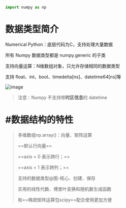 ```python
import numpy as np
```

# 数据类型简介

Numerical Python：底层代码为C，支持处理大量数据

所有 Numpy 数据类型都是 numpy.generic 的子类

支持向量运算：N维数组对象，只允许存储相同的数据类型

支持 float、int、bool、timedelta[ns]、datetime64[ns]等

![image](https://cdn.nlark.com/yuque/0/2020/png/1136179/1591174347164-182c5fe1-2ee2-4e5b-b1ac-57adfd2b209a.png?x-oss-process=image%2Fwatermark%2Ctype_d3F5LW1pY3JvaGVp%2Csize_10%2Ctext_6K-t6ZuALUREdW5jYW4%3D%2Ccolor_FFFFFF%2Cshadow_50%2Ct_80%2Cg_se%2Cx_10%2Cy_10)



> 注意：Numpy 不支持带**时区信息**的 datetime



# #数据结构的特性



> 多维数组np.array()：向量、矩阵运算
>
> ==默认行向量==
>
> ==axis = 0 表示跨行；==
>
> ==axis = 1 表示跨列；==
>
> 支持的数据类型@图-核心、创建、保存
>
> 实用的线性代数、傅里叶变换和随机数生成函数
>
> 和==稀疏矩阵运算包scipy==配合使用更加方便